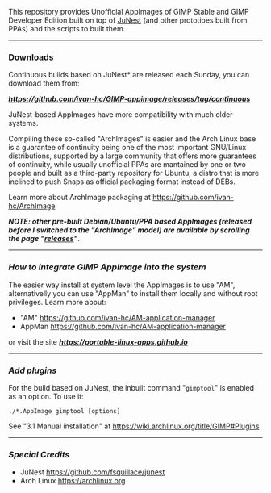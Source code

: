 This repository provides Unofficial AppImages of GIMP Stable and GIMP Developer Edition built on top of [JuNest](https://github.com/fsquillace/junest) (and other prototipes built from PPAs) and the scripts to built them.

-------------------------
### Downloads
Continuous builds based on JuNest* are released each Sunday, you can download them from:

***https://github.com/ivan-hc/GIMP-appimage/releases/tag/continuous*** 

JuNest-based AppImages have more compatibility with much older systems. 

Compiling these so-called "ArchImages" is easier and the Arch Linux base is a guarantee of continuity being one of the most important GNU/Linux distributions, supported by a large community that offers more guarantees of continuity, while usually unofficial PPAs are mantained by one or two people and built as a third-party repository for Ubuntu, a distro that is more inclined to push Snaps as official packaging format instead of DEBs.

Learn more about ArchImage packaging at https://github.com/ivan-hc/ArchImage

*****NOTE**: other pre-built Debian/Ubuntu/PPA based AppImages (released before I switched to the "ArchImage" model) are available by scrolling the page "[releases](https://github.com/ivan-hc/GIMP-appimage/releases)"***.

-------------------------
### *How to integrate GIMP AppImage into the system*
The easier way install at system level the AppImages is to use "AM", alternativelly you can use "AppMan" to install them locally and without root privileges. Learn more about:
- "AM" https://github.com/ivan-hc/AM-application-manager
- AppMan https://github.com/ivan-hc/AM-application-manager

or visit the site ***https://portable-linux-apps.github.io***

-------------------------
### *Add plugins*
For the build based on JuNest, the inbuilt command "`gimptool`" is enabled as an option. To use it:

    ./*.AppImage gimptool [options]
See "3.1 Manual installation" at https://wiki.archlinux.org/title/GIMP#Plugins

-------------------------
### *Special Credits*
- JuNest https://github.com/fsquillace/junest
- Arch Linux https://archlinux.org
